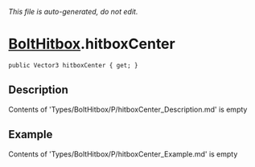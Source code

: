*This file is auto-generated, do not edit.*

# [BoltHitbox](Types/BoltHitbox.md).hitboxCenter
`public Vector3 hitboxCenter { get; }`
## Description
Contents of 'Types/BoltHitbox/P/hitboxCenter_Description.md' is empty
## Example
Contents of 'Types/BoltHitbox/P/hitboxCenter_Example.md' is empty
